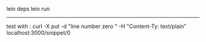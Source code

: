 lein deps
lein run

---------------------------

test with : curl -X put -d "line number zero " -H "Content-Ty: text/plain" localhost:3000/snippet/0
